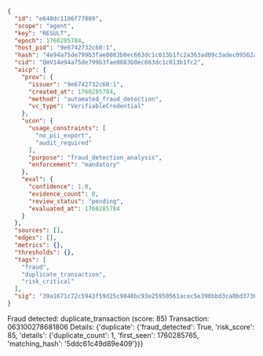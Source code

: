 ```json
{
  "id": "e648dc1106f77869",
  "scope": "agent",
  "key": "RESULT",
  "epoch": 1760285784,
  "host_pid": "9e6742732c60:1",
  "hash": "4e94a75de799b3fae0083b0ec663dc1c013b1fc2a363ad09c3adec09562a3bf3",
  "cid": "QmV14e94a75de799b3fae0083b0ec663dc1c013b1fc2",
  "aicp": {
    "prov": {
      "issuer": "9e6742732c60:1",
      "created_at": 1760285784,
      "method": "automated_fraud_detection",
      "vc_type": "VerifiableCredential"
    },
    "ucon": {
      "usage_constraints": [
        "no_pii_export",
        "audit_required"
      ],
      "purpose": "fraud_detection_analysis",
      "enforcement": "mandatory"
    },
    "eval": {
      "confidence": 1.0,
      "evidence_count": 0,
      "review_status": "pending",
      "evaluated_at": 1760285784
    }
  },
  "sources": [],
  "edges": [],
  "metrics": {},
  "thresholds": {},
  "tags": [
    "fraud",
    "duplicate_transaction",
    "risk_critical"
  ],
  "sig": "39a1671c72c5943f59d25c9840bc93e25950561acec5e390bbd3ca8bd3736c01"
}
```

Fraud detected: duplicate_transaction (score: 85)
Transaction: 063100278681806
Details: {'duplicate': {'fraud_detected': True, 'risk_score': 85, 'details': {'duplicate_count': 1, 'first_seen': 1760285765, 'matching_hash': '5ddc61c49d89e409'}}}